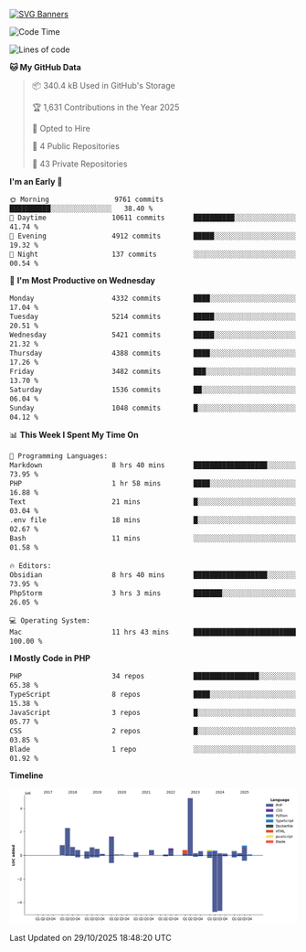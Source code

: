 [![SVG Banners](https://svg-banners.vercel.app/api?type=glitch&text1=Gere_Lajos%F0%9F%92%BB&width=800&height=400)](https://github.com/Akshay090/svg-banners)

<!--START_SECTION:waka-->
![Code Time](http://img.shields.io/badge/Code%20Time-2%2C955%20hrs%201%20min-blue)

![Lines of code](https://img.shields.io/badge/From%20Hello%20World%20I%27ve%20Written-17.3%20million%20lines%20of%20code-blue)

**🐱 My GitHub Data** 

> 📦 340.4 kB Used in GitHub's Storage 
 > 
> 🏆 1,631 Contributions in the Year 2025
 > 
> 💼 Opted to Hire
 > 
> 📜 4 Public Repositories 
 > 
> 🔑 43 Private Repositories 
 > 
**I'm an Early 🐤** 

```text
🌞 Morning                9761 commits        ██████████░░░░░░░░░░░░░░░   38.40 % 
🌆 Daytime                10611 commits       ██████████░░░░░░░░░░░░░░░   41.74 % 
🌃 Evening                4912 commits        █████░░░░░░░░░░░░░░░░░░░░   19.32 % 
🌙 Night                  137 commits         ░░░░░░░░░░░░░░░░░░░░░░░░░   00.54 % 
```
📅 **I'm Most Productive on Wednesday** 

```text
Monday                   4332 commits        ████░░░░░░░░░░░░░░░░░░░░░   17.04 % 
Tuesday                  5214 commits        █████░░░░░░░░░░░░░░░░░░░░   20.51 % 
Wednesday                5421 commits        █████░░░░░░░░░░░░░░░░░░░░   21.32 % 
Thursday                 4388 commits        ████░░░░░░░░░░░░░░░░░░░░░   17.26 % 
Friday                   3482 commits        ███░░░░░░░░░░░░░░░░░░░░░░   13.70 % 
Saturday                 1536 commits        ██░░░░░░░░░░░░░░░░░░░░░░░   06.04 % 
Sunday                   1048 commits        █░░░░░░░░░░░░░░░░░░░░░░░░   04.12 % 
```


📊 **This Week I Spent My Time On** 

```text
💬 Programming Languages: 
Markdown                 8 hrs 40 mins       ██████████████████░░░░░░░   73.95 % 
PHP                      1 hr 58 mins        ████░░░░░░░░░░░░░░░░░░░░░   16.88 % 
Text                     21 mins             █░░░░░░░░░░░░░░░░░░░░░░░░   03.04 % 
.env file                18 mins             █░░░░░░░░░░░░░░░░░░░░░░░░   02.67 % 
Bash                     11 mins             ░░░░░░░░░░░░░░░░░░░░░░░░░   01.58 % 

🔥 Editors: 
Obsidian                 8 hrs 40 mins       ██████████████████░░░░░░░   73.95 % 
PhpStorm                 3 hrs 3 mins        ███████░░░░░░░░░░░░░░░░░░   26.05 % 

💻 Operating System: 
Mac                      11 hrs 43 mins      █████████████████████████   100.00 % 
```

**I Mostly Code in PHP** 

```text
PHP                      34 repos            ████████████████░░░░░░░░░   65.38 % 
TypeScript               8 repos             ████░░░░░░░░░░░░░░░░░░░░░   15.38 % 
JavaScript               3 repos             █░░░░░░░░░░░░░░░░░░░░░░░░   05.77 % 
CSS                      2 repos             █░░░░░░░░░░░░░░░░░░░░░░░░   03.85 % 
Blade                    1 repo              ░░░░░░░░░░░░░░░░░░░░░░░░░   01.92 % 
```



**Timeline**

![Lines of Code chart](https://raw.githubusercontent.com/gere-lajos/gere-lajos/main/assets/bar_graph.png)


 Last Updated on 29/10/2025 18:48:20 UTC
<!--END_SECTION:waka-->
